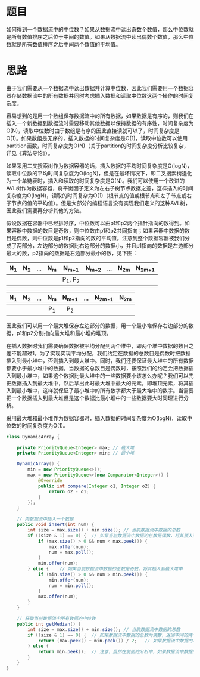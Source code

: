 # 题目

如何得到一个数据流中的中位数？如果从数据流中读出奇数个数值，那么中位数就是所有数值排序之后位于中间的数值。如果从数据流中读出偶数个数值，那么中位数就是所有数值排序之后中间两个数值的平均值。

# 思路

由于我们需要从一个数据流中读出数据并计算中位数，因此我们需要用一个数据容器存储数据流中的所有数据并同时考虑插入数据和读取中位数这两个操作的时间复杂度。

容易想到的是用一个数组保存数据流中的所有数据，如果数据是有序的，则我们在插入一个新数据到数据流时需要移动其他数据以保持数据的有序性，时间复杂度为O(N)，读取中位数时由于数组是有序的因此直接读就可以了，时间复杂度是O(1)。如果数组是无序的，插入数据的时间复杂度是O(1)，读取中位数可以使用partition函数，时间复杂度为O(N)（关于partition的时间复杂度分析比较复杂，详见《算法导论》）。

如果采用二叉搜索树作为数据容器的话，插入数据的平均时间复杂度是O(logN)，读取中位数的平均时间复杂度为O(logN)，但是在最坏情况下，即二叉搜索树退化为一个单链表时，插入和读取的时间复杂度是O(N)。我们可以使用一个改进的AVL树作为数据容器，将平衡因子定义为左右子树节点数据之差，这样插入的时间复杂度为O(logN)，读取的时间复杂为O(1)（根节点的值或根节点和左子节点或右子节点的值的平均值）。但是大部分的编程语言没有实现我们定义的这种AVL树，因此我们需要再分析其他的方法。

假设数据在容器中已经排好序，中位数可以由p1和p2两个指针指向的数得到。如果容器中数据的数目是奇数，则中位数由p1和p2共同指向；如果容器中数据的数目是偶数，则中位数是p1和p2指向的数的平均值。注意到整个数据容器被我们分成了两部分，左边部分的数据比右边部分的数据小，并且p1指向的数据是左边部分最大的数，p2指向的数据是右边部分最小的数，见下图：

| N<sub>1</sub> | N<sub>2</sub> | ...  | N<sub>m</sub> |       N<sub>m+1</sub>        | N<sub>m+2</sub> | ...  | N<sub>2m</sub> | N<sub>2m+1</sub> |
| :-----------: | :-----------: | :--: | :-----------: | :--------------------------: | :-------------: | :--: | :------------: | :--------------: |
|               |               |      |               | P<sub>1</sub>, P<sub>2</sub> |                 |      |                |                  |

| N<sub>1</sub> | N<sub>2</sub> | ...  | N<sub>m</sub> | N<sub>m+1</sub> | ...  | N<sub>2m-1</sub> | N<sub>2m</sub> |
| :-----------: | :-----------: | :--: | :-----------: | :-------------: | :--: | :--------------: | :------------: |
|               |               |      | P<sub>1</sub> |  P<sub>2</sub>  |      |                  |                |

因此我们可以用一个最大堆保存左边部分的数据，用一个最小堆保存右边部分的数据，p1和p2分别指向最大堆和最小堆的堆顶。

在插入数据时我们需要确保数据被平均分配到两个堆中，即两个堆中数据的数目之差不能超过1。为了实现实现平均分配，我们约定在数据的总数目是偶数时把数据插入到最小堆中，否则插入到最大堆中。同时，我们还要保证最大堆中的所有数据都要小于最小堆中的数据。当数据的总数目是偶数时，按照我们的约定会把数据插入到最小堆中，如果这个数据比最大堆中的一些数据要小该怎么办呢？我们可以先把数据插入到最大堆中，然后拿出此时最大堆中最大的元素，即堆顶元素，将其插入到最小堆中，这样就保证了最小堆中的所有数字都大于最大堆中的数字。当需要把一个数据插入到最大堆但是这个数据比最小堆中的一些数据要大时同理进行分析。

采用最大堆和最小堆作为数据容器时，插入数据的时间复杂度为O(logN)，读取中位数的时间复杂度为O(1)。

```java
class DynamicArray {

    private PriorityQueue<Integer> max; // 最大堆
    private PriorityQueue<Integer> min; // 最小堆

    DynamicArray() {
        min = new PriorityQueue<>();
        max = new PriorityQueue<>(new Comparator<Integer>() {
            @Override
            public int compare(Integer o1, Integer o2) {
                return o2 - o1;
            }
        });
    }

    // 向数据流中插入一个数据
    public void insert(int num) {
        int size = max.size() + min.size();	// 当前数据流中数据的总数
        if ((size & 1) == 0) {	// 如果当前数据流中数据的总数是偶数，将其插入到最小堆中
            if (max.size() > 0 && num < max.peek()) {
                max.offer(num);
                num = max.poll();
            }
            min.offer(num);
        } else {	// 如果当前数据流中数据的总数是奇数，将其插入到最大堆中
            if (min.size() > 0 && num > min.peek()) {
                min.offer(num);
                num = min.poll();
            }
            max.offer(num);
        }
    }

    // 获取当前数据流中所有数据的中位数
    public int getMedian() {
        int size = max.size() + min.size();	// 当前数据流中数据的总数
        if ((size & 1) == 0) {	// 如果数据流中数据的总数为偶数，返回中间的两个数的平均值
            return (max.peek() + min.peek()) / 2;	// 如果数据流中数据的总数为奇数，返回中间的数
        } else {
            return min.peek();  // 注意，虽然在前面的分析中，如果数据流中数据的总数是奇数，p1和p2同时指向数据流中间的那个数，这里无论是返回最小堆的堆顶元素还是最大堆的堆顶元素应该都是可以的。但是在实现上只有最小堆的堆顶才指示中间的那个数，因此这里只能返回最小堆的堆顶元素
        }
    }
}
```

